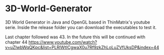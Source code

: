 # 3D-World-Generator
 3D World Generator in Java and OpenGL based in ThinMatrix's youtube serie. Inside the release folder you can download the executables to test it.
 
 Last chapter followed was 43. In the future this will be continued with chapter 44 https://www.youtube.com/watch?v=uZlwbWqQKpc&list=PLRIWtICgwaX0u7Rf9zkZhLoLuZVfUksDP&index=44

